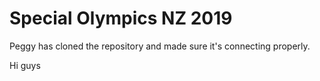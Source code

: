 # Special Olympics NZ 2019

Peggy has cloned the repository and made sure it's connecting properly.

Hi guys
